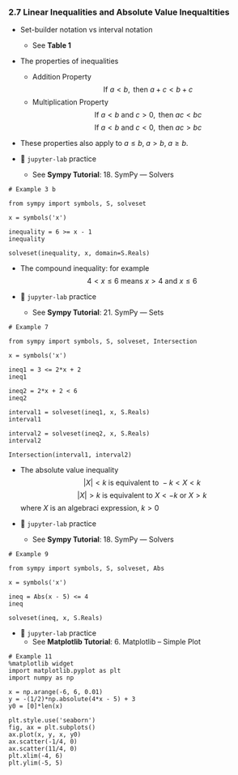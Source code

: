 ### 2.7 Linear Inequalities and Absolute Value Inequaltities

- Set-builder notation vs interval notation
    - See **Table 1**
- The properties of inequalities
    - Addition Property
$$ \text{If } a < b, \text{ then } a + c < b + c  $$
    - Multiplication Property
$$ \text{If } a < b \text{ and } c > 0, \text{ then } ac < bc  $$
$$ \text{If } a < b \text{ and } c < 0, \text{ then } ac > bc  $$
- These properties also apply to $a \leq b, \; a > b, \; a \geq b$.

- 🎯 `jupyter-lab` practice
    - See **Sympy Tutorial**: 18. SymPy ― Solvers

```
# Example 3 b

from sympy import symbols, S, solveset

x = symbols('x')

inequality = 6 >= x - 1
inequality

solveset(inequality, x, domain=S.Reals)
```

- The compound inequality: for example
$$ 4 < x \leq 6 \text{ means } x > 4 \text{ and } x \leq 6 $$


- 🎯 `jupyter-lab` practice
    - See **Sympy Tutorial**: 21. SymPy ― Sets

```
# Example 7

from sympy import symbols, S, solveset, Intersection

x = symbols('x')

ineq1 = 3 <= 2*x + 2
ineq1

ineq2 = 2*x + 2 < 6
ineq2

interval1 = solveset(ineq1, x, S.Reals)
interval1

interval2 = solveset(ineq2, x, S.Reals)
interval2

Intersection(interval1, interval2)
```


- The absolute value inequality
$$ \vert X \vert < k \text{ is equivalent to } -k < X < k $$
$$ \vert X \vert > k \text{ is equivalent to } X < -k \text{ or } X > k $$
where $X$ is an algebraci expression, $k > 0$


- 🎯 `jupyter-lab` practice
    - See **Sympy Tutorial**: 18. SymPy ― Solvers

```
# Example 9

from sympy import symbols, S, solveset, Abs

x = symbols('x')

ineq = Abs(x - 5) <= 4
ineq

solveset(ineq, x, S.Reals)
```


- 🎯 `jupyter-lab` practice
    - See **Matplotlib Tutorial**: 6. Matplotlib – Simple Plot
    
```
# Example 11
%matplotlib widget
import matplotlib.pyplot as plt
import numpy as np

x = np.arange(-6, 6, 0.01)
y = -(1/2)*np.absolute(4*x - 5) + 3
y0 = [0]*len(x)

plt.style.use('seaborn')
fig, ax = plt.subplots()
ax.plot(x, y, x, y0)
ax.scatter(-1/4, 0)
ax.scatter(11/4, 0)
plt.xlim(-4, 6)
plt.ylim(-5, 5)
```
